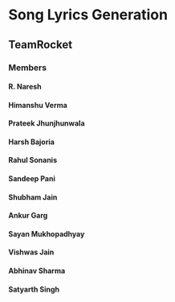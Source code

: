 # Song Lyrics Generation
## TeamRocket
### Members
#### R. Naresh
#### Himanshu Verma
#### Prateek Jhunjhunwala
#### Harsh Bajoria
#### Rahul Sonanis
#### Sandeep Pani
#### Shubham Jain
#### Ankur Garg
#### Sayan Mukhopadhyay
#### Vishwas Jain
#### Abhinav Sharma
#### Satyarth Singh
